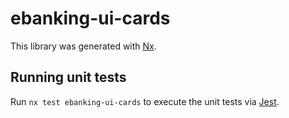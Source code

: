 # ebanking-ui-cards

This library was generated with [Nx](https://nx.dev).

## Running unit tests

Run `nx test ebanking-ui-cards` to execute the unit tests via [Jest](https://jestjs.io).
